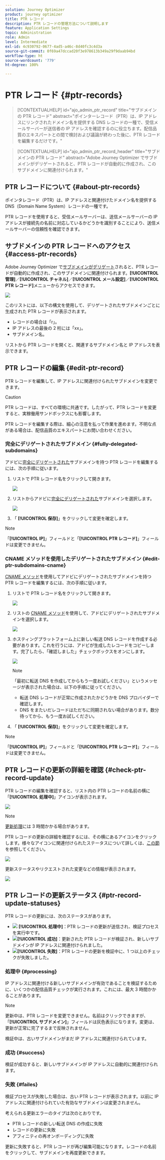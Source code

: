 ```yaml
---
solution: Journey Optimizer
product: journey optimizer
title: PTR レコード
description: PTR レコードの管理方法について説明します
feature: Application Settings
topic: Administration
role: Admin
level: Intermediate
exl-id: 4c930792-0677-4ad5-a46c-8d40fc3c4d3a
source-git-commit: 0f69a47dccad20f3e978613b349a29f9daab94bd
workflow-type: ht
source-wordcount: '779'
ht-degree: 100%

---
```


# PTR レコード {#ptr-records}

>[!CONTEXTUALHELP]
>id="ajo_admin_ptr_record"
>title="サブドメインの PTR レコード"
>abstract="ポインターレコード（PTR）は、IP アドレスにリンクされたドメイン名を提供する DNS レコードの一種で、受信メールサーバーが送信者の IP アドレスを確認するのに役立ちます。配信品質のエキスパートとの間で検討および議論が終わった後に、PTR レコードを編集するだけです。"

>[!CONTEXTUALHELP]
>id="ajo_admin_ptr_record_header"
>title="サブドメインの PTR レコード"
>abstract="Adobe Journey Optimizer でサブドメインがデリゲートされると、PTR レコードが自動的に作成され、このサブドメインに関連付けられます。"

## PTR レコードについて {#about-ptr-records}

ポインタレコード（PTR）は、IP アドレスと関連付けたドメイン名を提供する DNS（Domain Name System）レコードの一種です。

PTR レコードを使用すると、受信メールサーバーは、送信メールサーバーの IP アドレスが接続先の名前に対応しているかどうかを識別することにより、送信メールサーバーの信頼性を確認できます。

## サブドメインの PTR レコードへのアクセス {#access-ptr-records}

Adobe Journey Optimizer で[サブドメインがデリゲート](delegate-subdomain.md)されると、PTR レコードが自動的に作成され、このサブドメインに関連付けられます。**[!UICONTROL 管理]**／**[!UICONTROL チャネル]**／**[!UICONTROL メール設定]**／**[!UICONTROL PTR レコード]**&#x200B;メニューからアクセスできます。

![](assets/ptr-records.png)

このリストには、以下の構文を使用して、デリゲートされたサブドメインごとに生成された PTR レコードが表示されます。

* レコードの場合は「r」。
* IP アドレスの最後の 2 桁には「xx」。
* サブドメイン名。

リストから PTR レコードを開くと、関連するサブドメイン名と IP アドレスを表示できます。

## PTR レコードの編集 {#edit-ptr-record}

PTR レコードを編集して、IP アドレスに関連付けられたサブドメインを変更できます。

>[!CAUTION]
>
>PTR レコードは、すべての環境に共通です。したがって、PTR レコードを変更すると、実稼働用サンドボックスにも影響します。
>
>PTR レコードを編集する際は、細心の注意を払って作業を進めます。不明な点がある場合は、配信品質のエキスパートにお問い合わせください。

### 完全にデリゲートされたサブドメイン {#fully-delegated-subdomains}

アドビに[完全にデリゲートされた](delegate-subdomain.md#full-subdomain-delegation)サブドメインを持つ PTR レコードを編集するには、次の手順に従います。

1. リストで PTR レコード名をクリックして開きます。

   ![](assets/ptr-record-select.png)

1. リストからアドビに[完全にデリゲートされた](delegate-subdomain.md#full-subdomain-delegation)サブドメインを選択します。

   ![](assets/ptr-record-subdomain.png)

1. 「 **[!UICONTROL 保存]**」をクリックして変更を確定します。

>[!NOTE]
>
>「**[!UICONTROL IP]**」フィールドと「**[!UICONTROL PTR レコード]**」フィールドは変更できません。

### CNAME メソッドを使用したデリゲートされたサブドメイン {#edit-ptr-subdomains-cname}

[CNAME メソッド](delegate-subdomain.md#cname-subdomain-delegation)を使用してアドビにデリゲートされたサブドメインを持つ PTR レコードを編集するには、次の手順に従います。

1. リストで PTR レコード名をクリックして開きます。

   ![](assets/ptr-record-select-cname.png)

1. リストの [CNAME メソッド](delegate-subdomain.md#cname-subdomain-delegation)を使用して、アドビにデリゲートされたサブドメインを選択します。

   ![](assets/ptr-record-subdomain-cname.png)

1. ホスティングプラットフォーム上に新しい転送 DNS レコードを作成する必要があります。これを行うには、アドビが生成したレコードをコピーします。完了したら、「確認しました」チェックボックスをオンにします。

   ![](assets/ptr-record-subdomain-confirm.png)

   >[!NOTE]
   >
   >「最初に転送 DNS を作成してからもう一度お試しください」というメッセージが表示された場合は、以下の手順に従ってください。
   >   * 転送 DNS レコードが正常に作成されたかどうかを DNS プロバイダーで確認します。
   >   * DNS をまたいだレコードはただちに同期されない場合があります。数分待ってから、もう一度お試しください。


1. 「 **[!UICONTROL 保存]**」をクリックして変更を確定します。

>[!NOTE]
>
>「**[!UICONTROL IP]**」フィールドと「**[!UICONTROL PTR レコード]**」フィールドは変更できません。

## PTR レコードの更新の詳細を確認 {#check-ptr-record-update}

PTR レコードの編集を確認すると、リスト内の PTR レコードの名前の横に「**[!UICONTROL 処理中]**」アイコンが表示されます。

![](assets/ptr-record-updating.png)

>[!NOTE]
>
>[更新処理](#processing)には 3 時間かかる場合があります。

PTR レコードの更新の詳細を確認するには、その横にあるアイコンをクリックします。様々なアイコンに関連付けられたステータスについて詳しくは、[この節](#ptr-record-update-statuses)を参照してください。

![](assets/ptr-record-recent-update.png)

更新ステータスやリクエストされた変更などの情報が表示されます。

![](assets/ptr-record-updates.png)

## PTR レコードの更新ステータス {#ptr-record-update-statuses}

PTR レコードの更新には、次のステータスがあります。

* ![](assets/do-not-localize/ptr-record-processing.png) **[!UICONTROL 処理中]**：PTR レコードの更新が送信され、検証プロセスを実行中です。
* ![](assets/do-not-localize/ptr-record-success.png)**[!UICONTROL 成功]**：更新された PTR レコードが検証され、新しいサブドメインが IP アドレスに関連付けられました。
* ![](assets/do-not-localize/ptr-record-failed.png)**[!UICONTROL 失敗]**：PTR レコードの更新を検証中に、1 つ以上のチェックが失敗しました。

### 処理中 {#processing}

IP アドレスに関連付ける新しいサブドメインが有効であることを検証するために、いくつかの配信品質チェックが実行されます。これには、最大 3 時間かかることがあります。

>[!NOTE]
>
>更新中は、PTR レコードを変更できません。名前はクリックできますが、「**[!UICONTROL サブドメイン]**」フィールドは灰色表示になります。変更は、更新が正常に完了するまで反映されません。

検証中は、古いサブドメインがまだ IP アドレスに関連付けられています。

### 成功 {#success}

検証が成功すると、新しいサブドメインが IP アドレスに自動的に関連付けられます。

### 失敗 {#failes}

検証プロセスが失敗した場合は、古い PTR レコードが表示されます。以前に IP アドレスに関連付けられていた有効なサブドメインは変更されません。

考えられる更新エラーのタイプは次のとおりです。
* PTR レコードの新しい転送 DNS の作成に失敗
* レコードの更新に失敗
* アフィニティの再オンボーディングに失敗

更新に失敗すると、PTR レコードが再び編集可能になります。レコードの名前をクリックして、サブドメインを再度更新できます。
